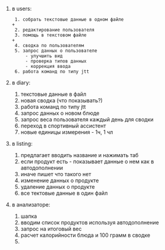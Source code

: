 1. в users:

        1. собрать текстовые данные в одном файле                           +
        2. редактирование пользователя
        3. помощь в текстовом файле                                         +
        4. сводка по пользователям
        5. запрос данных о пользователе
            - улучшить вид
            - проверка типов данных
            - коррекция ввода
        6. работа команд по типу jtt

2. в diary:

    1. текстовые данные в файл
    2. новая сводка (что показывать?)
    3. работа команд по типу jtt
    4. запрос данных о новом блюде
    5. запрос веса пользователя каждый день для сводки
    7. переход в спортивный ассистент
    6. новые единицы измерения - 1ч, 1 чл

3. в listing:

    1. предлагает вводить название и нажимать таб
    2. если продукт есть - показывает данные о нем как в автодополнении
    4. иначе пишет что такого нет
    5. изменение данных о продукте
    6. удаление данных о продукте
    7. все тектовые данные в один файл

4. в анализаторе:

    1. шапка
    2. вводим список продуктов используя автодополнение
    3. запрос на итоговый вес
    4. расчет калорийности блюда и 100 грамм в сводке
    5.





